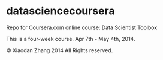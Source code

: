 datasciencecoursera
======================

Repo for Coursera.com online course: Data Scientist Toolbox

This is a four-week course. Apr 7th - May 4th, 2014.

© Xiaodan Zhang 2014 All Rights reserved.

